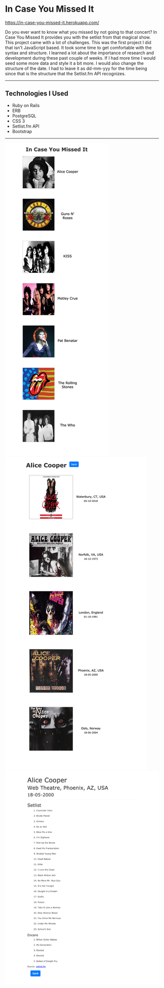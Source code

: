 # In Case You Missed It

https://in-case-you-missed-it.herokuapp.com/

Do you ever want to know what you missed by not going to that concert? In Case You Missed It provides you with the setlist from that magical show. This project came with a lot of challenges. This was the first project I did that isn't JavaScript based. It took some time to get comfortable with the syntax and structure. I learned a lot about the importance of research and development during these past couple of weeks. If I had more time I would seed some more data and style it a bit more. I would also change the structure of the date. I had to leave it as dd-mm-yyy for the time being since that is the structure that the Setlist.fm API recognizes.

---

## Technologies I Used

- Ruby on Rails
- ERB
- PostgreSQL
- CSS 3
- Setlist.fm API
- Bootstrap

---

![artists](app/assets/images/bands.png)
![shows](app/assets/images/shows.png)
![setlist](app/assets/images/setlist.png)
